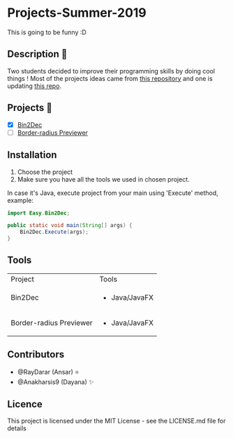 # Projects-Summer-2019

This is going to be funny :D

## Description 🚀
Two students decided to improve their programming skills by doing cool things !
Most of the projects ideas came from [this repository](https://github.com/florinpop17/app-ideas) and one is updating [this repo](https://github.com/RayDarar/Labirint).

## Projects 📑
- [x] [Bin2Dec](src/Easy/Bin2Dec.java)
- [ ] [Border-radius Previewer](src/Easy/BRP.java)

## Installation
1) Choose the project
2) Make sure you have all the tools we used in chosen project.

In case it's Java, execute project from your main using 'Execute' method, example:
```Java
import Easy.Bin2Dec;

public static void main(String[] args) {
    Bin2Dec.Execute(args);
}
```

## Tools
<table>
    <tr>
        <td>Project</td>
        <td>Tools</td>
    </tr>
    <tr>
        <td>Bin2Dec</td>
        <td>
            <ul>
                <li>Java/JavaFX</li>
            </ul>
        </td>
    </tr>
    <tr>
        <td>Border-radius Previewer</td>
        <td>
            <ul>
                <li>Java/JavaFX</li>
            </ul>
        </td>
    </tr>
</table>

## Contributors
- @RayDarar (Ansar) :star:
- @Anakharsis9 (Dayana) :sparkles:

## Licence
This project is licensed under the MIT License - see the LICENSE.md file for details
